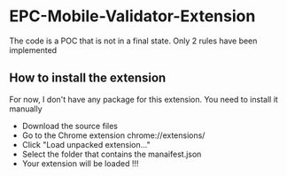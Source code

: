 # EPC-Mobile-Validator-Extension

The code is a POC that is not in a final state. Only 2 rules have been implemented

## How to install the extension
For now, I don't have any package for this extension. You need to install it manually

- Download the source files
- Go to the Chrome extension chrome://extensions/
- Click "Load unpacked extension..."
- Select the folder that contains the manaifest.json
- Your extension will be loaded !!!
